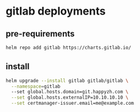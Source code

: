 # gitlab deployments

## pre-requirements
```bash
helm repo add gitlab https://charts.gitlab.io/
```

## install
```bash
helm upgrade --install gitlab gitlab/gitlab \
  --namespace=gitlab
  --set global.hosts.domain=git.happyzh.com \
  --set global.hosts.externalIP=10.10.10.10 \
  --set certmanager-issuer.email=me@example.com
```

